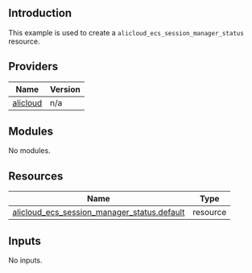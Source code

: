 <!-- BEGIN_TF_DOCS -->
## Introduction

This example is used to create a `alicloud_ecs_session_manager_status` resource.

## Providers

| Name | Version |
|------|---------|
| <a name="provider_alicloud"></a> [alicloud](#provider\_alicloud) | n/a |

## Modules

No modules.

## Resources

| Name | Type |
|------|------|
| [alicloud_ecs_session_manager_status.default](https://registry.terraform.io/providers/aliyun/alicloud/latest/docs/resources/ecs_session_manager_status) | resource |

## Inputs

No inputs.
<!-- END_TF_DOCS -->    